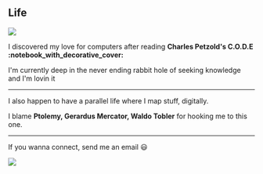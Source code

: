 <h2>Life</h2>
<img src="https://user-images.githubusercontent.com/74038190/212284158-e840e285-664b-44d7-b79b-e264b5e54825.gif"/>
<p>I discovered my love for computers after reading <b>Charles Petzold's C.O.D.E :notebook_with_decorative_cover:</b></p>
<p>I'm currently deep in the never ending rabbit hole of seeking knowledge and I'm lovin it</p>
<hr />
<p>I also happen to have a parallel life where I map stuff, digitally.</p>
<p>I blame <b>Ptolemy, Gerardus Mercator, Waldo Tobler</b> for hooking me to this one.</p>
<hr />
<p>If you wanna connect, send me an email 😃</p>
<a href="mailto:karthikeyan14june@gmail.com">
  <img src="https://img.shields.io/badge/SEND%20MAIL-7cebf5?&style=for-the-badge&logo=MAIL.RU&logoColor=black">
</a>
